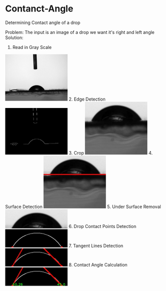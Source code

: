 # Contanct-Angle
Determining Contact angle of a drop

Problem: The input is an image of a drop we want it's right and left angle
Solution:
1. Read in Gray Scale 
<img src="./result_steps/gray.jpg" alt="Gray Image" width="200"/>
2. Edge Detection
<img src="./result_steps/edges.jpg" alt="Edges Image" width="200"/>
3. Crop
<img src="./result_steps/cropped.jpg" alt="Cropped Image" width="200"/>
4. Surface Detection
<img src="./result_steps/surface.jpg" alt="Surface Detected Image" width="200"/>
5. Under Surface Removal
<img src="./result_steps/drop.jpg" alt="Under Surface Removed Image" width="200"/>
6. Drop Contact Points Detection
<img src="./result_steps/dropEdge.jpg" alt="Drop Contance Points Image" width="200"/>
7. Tangent Lines Detection
<img src="./result_steps/tangent.jpg" alt="Tangent Lines Image" width="200"/>
8. Contact Angle Calculation
<img src="./output1.jpg" alt="Angles Image" width="200"/>

